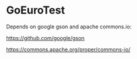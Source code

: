 # GoEuroTest

Depends on google gson and apache commons.io:

https://github.com/google/gson

https://commons.apache.org/proper/commons-io/
